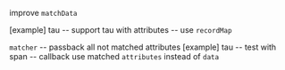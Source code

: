 improve `matchData`

[example] tau -- support tau with attributes -- use `recordMap`

`matcher` -- passback all not matched attributes
[example] tau -- test with span -- callback use matched `attributes` instead of `data`
